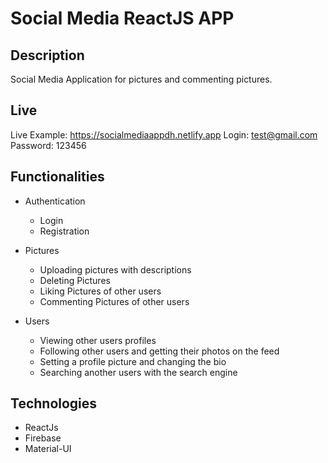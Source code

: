 # Social Media ReactJS APP

## Description

Social Media Application for pictures and commenting pictures.

## Live

Live Example: https://socialmediaappdh.netlify.app
Login: test@gmail.com
Password: 123456

## Functionalities

- Authentication
	- Login
	- Registration

- Pictures
	- Uploading pictures with descriptions
	- Deleting Pictures
	- Liking Pictures of other users
	- Commenting Pictures of other users

- Users
	- Viewing other users profiles
	- Following other users and getting their photos on the feed
	- Setting a profile picture and changing the bio
	- Searching another users with the search engine
## Technologies
- ReactJs
- Firebase
- Material-UI
